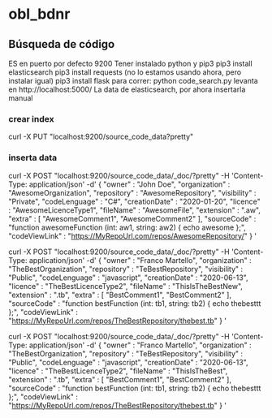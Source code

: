 # obl_bdnr

## Búsqueda de código
ES en puerto por defecto 9200
Tener instalado python y pip3
pip3 install elasticsearch
pip3 install requests (no lo estamos usando ahora, pero instalar igual)
pip3 install flask
para correr: python code_search.py
levanta en http://localhost:5000/
La data de elasticsearch, por ahora insertarla manual

### crear index
curl -X PUT "localhost:9200/source_code_data?pretty"

### inserta data
curl -X POST "localhost:9200/source_code_data/_doc/?pretty" -H 'Content-Type: application/json' -d'
{
    "owner" : "John Doe",
    "organization" : "AwesomeOrganization",
    "repository" : "AwesomeRepository",
    "visibility" : "Private",
    "codeLenguage" : "C#",
    "creationDate" : "2020-01-20",
    "licence" : "AwesomeLicenceType1",
    "fileName" : "AwesomeFile",
    "extension" : ".aw",
    "extra" : [ "AwesomeComment1", "AwesomeComment2" ],
    "sourceCode" : "function awesomeFunction (int: aw1, string: aw2) { echo awesome };",
    "codeViewLink" : "https://MyRepoUrl.com/repos/AwesomeRepository/"
}
'

curl -X POST "localhost:9200/source_code_data/_doc/?pretty" -H 'Content-Type: application/json' -d'
{
    "owner" : "Franco Martello",
    "organization" : "TheBestOrganization",
    "repository" : "TeBestRepository",
    "visibility" : "Public",
    "codeLenguage" : "javascript",
    "creationDate" : "2020-06-13",
    "licence" : "TheBestLicenceType2",
    "fileName" : "ThisIsTheBestNew",
    "extension" : ".tb",
    "extra" : [ "BestComment1", "BestComment2" ],
    "sourceCode" : "function bestFunction (int: tb1, string: tb2) { echo thebesttt };",
    "codeViewLink" : "https://MyRepoUrl.com/repos/TheBestRepository/thebest.tb"
}
'

curl -X POST "localhost:9200/source_code_data/_doc/?pretty" -H 'Content-Type: application/json' -d'
{
    "owner" : "Franco Martello",
    "organization" : "TheBestOrganization",
    "repository" : "TeBestRepository",
    "visibility" : "Public",
    "codeLenguage" : "javascript",
    "creationDate" : "2020-06-13",
    "licence" : "TheBestLicenceType2",
    "fileName" : "ThisIsTheBest",
    "extension" : ".tb",
    "extra" : [ "BestComment1", "BestComment2" ],
    "sourceCode" : "function bestFunction (int: tb1, string: tb2) { echo thebesttt };",
    "codeViewLink" : "https://MyRepoUrl.com/repos/TheBestRepository/thebest.tb"
}
'
